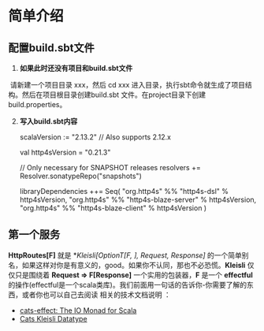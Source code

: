 # 简单介绍

## 配置build.sbt文件

1.  **如果此时还没有项目和build.sbt文件**

   ​	请新建一个项目目录 xxx，然后 cd xxx 进入目录，执行sbt命令就生成了项目结构。然后在项目根目录创建build.sbt 文件。在project目录下创建build.properties。

2. **写入build.sbt内容**

   scalaVersion := "2.13.2" // Also supports 2.12.x

   val http4sVersion = "0.21.3"

   // Only necessary for SNAPSHOT releases
   resolvers += Resolver.sonatypeRepo("snapshots")

   libraryDependencies ++= Seq(
   	"org.http4s" %% "http4s-dsl" % http4sVersion,
   	"org.http4s" %% "http4s-blaze-server" % http4sVersion,
   	"org.http4s" %% "http4s-blaze-client" % http4sVersion
   )

   

## 第一个服务

**HttpRoutes[F]** 就是 **Kleisli[OptionT[F, *], Request, Response]** 的一个简单别名，如果这样对你是有意义的，good。如果你不认同，那也不必恐慌。**Kleisli** 仅仅只是围绕着 **Request => F[Response]** 一个实用的包装器，**F** 是一个 **effectful** 的操作(effectful是一个scala类库)。我们前面用一句话的告诉你-你需要了解的东西，或者你也可以自己去阅读 相关的技术文档说明 ：

- [cats-effect: The IO Monad for Scala](https://typelevel.org/cats-effect/)
- [Cats Kleisli Datatype](https://typelevel.org/cats/datatypes/kleisli.html)






